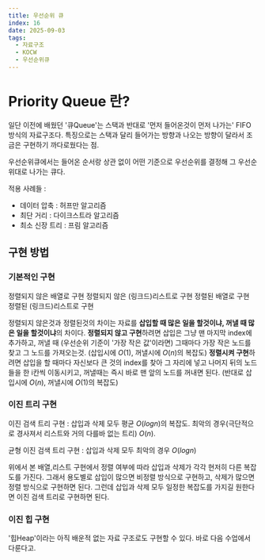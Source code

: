 ```yaml
---
title: 우선순위 큐
index: 16
date: 2025-09-03
tags:
  - 자료구조
  - KOCW
  - 우선순위큐
---
```

# Priority Queue 란?
일단 이전에 배웠던 '큐Queue'는 스택과 반대로 '먼저 들어온것이 먼저 나가는' FIFO 방식의 자료구조다.
특징으로는 스택과 달리 들어가는 방향과 나오는 방향이 달라서 조금은 구현하기 까다로웠다는 점.

우선순위큐에서는 들어온 순서랑 상관 없이 어떤 기준으로 우선순위를 결정해 그 우선순위대로 나가는 큐다.

적용 사례들 :
- 데이터 압축 : 허프만 알고리즘
- 최단 거리 : 다이크스트라 알고리즘
- 최소 신장 트리 : 프림 알고리즘

## 구현 방법
### 기본적인 구현
정렬되지 않은 배열로 구현 
정렬되지 않은 (링크드)리스트로 구현
정렬된 배열로 구현
정렬된 (링크드)리스트로 구현

정렬되지 않은것과 정렬된것의 차이는 자료를 **삽입할 때 많은 일을 할것이냐, 꺼낼 때 많은 일을 할것이냐**의 차이다.
**정렬되지 않고 구현**하려면 삽입은 그냥 맨 마지막 index에 추가하고, 꺼낼 때 (우선순위 기준이 '가장 작은 값'이라면) 그때마다 가장 작은 노드를 찾고 그 노드를 가져오는것. (삽입시에 $O(1)$, 꺼낼시에 $O(n)$의 복잡도)
**정렬시켜 구현**하려면 삽입을 할 때마다 자신보다 큰 것의 index를 찾아 그 자리에 넣고 나머지 뒤의 노드들을 한 i칸씩 이동시키고, 꺼낼때는 즉시 바로 맨 앞의 노드를 꺼내면 된다. (반대로 삽입시에 $O(n)$, 꺼낼시에 $O(1)$의 복잡도)

### 이진 트리 구현
이진 검색 트리 구현 : 
삽입과 삭제 모두 평균 $O(logn)$의 복잡도. 
최악의 경우(극단적으로 경사져서 리스트와 거의 다를바 없는 트리) $O(n)$.

균형 이진 검색 트리 구현 : 
삽입과 삭제 모두 최악의 경우 $O(logn)$

위에서 본 배열,리스트 구현에서 정렬 여부에 따라 삽입과 삭제가 각각 현저히 다른 복잡도를 가진다.
그래서 용도별로 삽입이 많으면 비정렬 방식으로 구현하고, 삭제가 많으면 정렬 방식으로 구현하면 된다.
그런데 삽입과 삭제 모두 일정한 복잡도를 가지길 원한다면 이진 검색 트리로 구현하면 된다.
### 이진 힙 구현
'힙Heap'이라는 아직 배운적 없는 자료 구조로도 구현할 수 있다.
바로 다음 수업에서 다룬다고.

